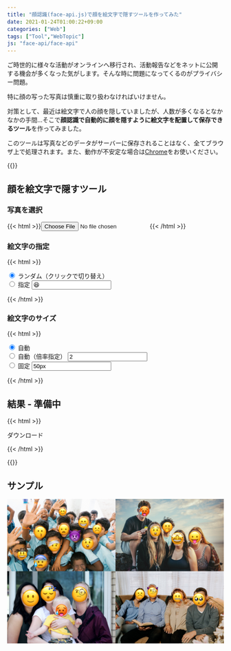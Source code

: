 ```yaml
---
title: "顔認識(face-api.js)で顔を絵文字で隠すツールを作ってみた"
date: 2021-01-24T01:00:22+09:00
categories: ["Web"]
tags: ["Tool","WebTopic"]
js: "face-api/face-api"
---
```


ご時世的に様々な活動がオンラインへ移行され、活動報告などをネットに公開する機会が多くなった気がします。そんな時に問題になってくるのがプライバシー問題。

特に顔の写った写真は慎重に取り扱わなければいけません。

対策として、最近は絵文字で人の顔を隠していましたが、人数が多くなるとなかなかの手間...そこで<b>顔認識で自動的に顔を隠すように絵文字を配置して保存できるツール</b>を作ってみました。

このツールは写真などのデータがサーバーに保存されることはなく、全てブラウザ上で処理されます。また、動作が不安定な場合は[Chrome](https://www.google.com/intl/ja_jp/chrome/)をお使いください。

{{<ad>}}

## 顔を絵文字で隠すツール

### 写真を選択

{{< html >}}<input type=file id=file accept=image/*>{{< /html >}}

<div class=flex>

<div>

### 絵文字の指定

{{< html >}}

<form onclick="emojiF();canvasDraw()" onsubmit="canvasDraw();return false;">
  <div>
    <input type=radio name=emoji id=emojiRandom checked>
    <label for=emojiRandom>ランダム（クリックで切り替え）</label>
  </div>
  <div>
    <input type=radio name=emoji id=emojiFixed>
    <label for=emojiFixed>指定</label>
    <input type=text id=emoji maxlength=1 list=list onchange="canvasDraw()" onclick="this.value=''" value=😆 placeholder=絵文字を指定してください>
  </div>
</form>
<datalist id=list>
  <option value=😆>
  <option value=😭>
  <option value=😇>
</datalist>


{{< /html >}}

</div>

<div>

### 絵文字のサイズ

{{< html >}}

<form onchange="sizeF();canvasDraw()" onsubmit="canvasDraw();return false;">
<div>
  <input type=radio id=sizeAuto name=size checked>
  <label for=sizeAuto>自動</label>
</div>
  <div>
  <input type=radio id=sizeDouble name=size>
  <label for=sizeDouble>自動（倍率指定）</label>
  <input type=text id=sizeDoubleNum onchange="canvasDraw()" value=2 placeholder=倍率>
</div>
<div>
  <input type=radio id=sizeFixed name=size>
  <label for=sizeFixed>固定</label>
  <input type=text id=sizeFixedNum onchange="canvasDraw()" value=50px placeholder=ピクセル指定>
</div>
</form>

{{< /html >}}

</div>

</div>

## 結果<span id=info> - 準備中</span>

{{< html >}}

<canvas id="canvas"></canvas>
<style>
  canvas {
    width:100%
  }
</style>
<p class=noIndent><a id=download class=download download="canvas.png">ダウンロード</a></p>

<script src="/tool-faceapi-emoji.min.js"></script>

{{< /html >}}

{{<ad>}}

## サンプル

![](../../../images/tool-faceapi-emoji-sample.jpg)